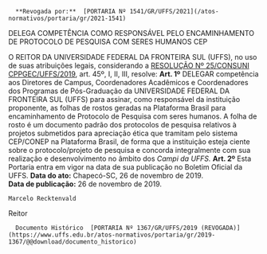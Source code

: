       **Revogada por:**  [PORTARIA Nº 1541/GR/UFFS/2021](/atos-normativos/portaria/gr/2021-1541) 

   DELEGA COMPETÊNCIA COMO RESPONSÁVEL PELO ENCAMINHAMENTO DE PROTOCOLO DE PESQUISA COM SERES HUMANOS CEP  

 O REITOR DA UNIVERSIDADE FEDERAL DA FRONTEIRA SUL (UFFS), no uso de suas atribuições legais, considerando a [RESOLUÇÃO Nº 25/CONSUNI CPPGEC/UFFS/2019](https://www.uffs.edu.br/atos-normativos/resolucao/consunicppgec/2019-0025), art. 45º, I, II, III, resolve:   **Art. 1º**  DELEGAR competência aos Diretores de Campus, Coordenadores Acadêmicos e Coordenadores dos Programas de Pós-Graduação da UNIVERSIDADE FEDERAL DA FRONTEIRA SUL (UFFS) para assinar, como responsável da instituição proponente, as folhas de rostos geradas na Plataforma Brasil para encaminhamento de Protocolo de Pesquisa com seres humanos. A folha de rosto é um documento padrão dos protocolos de pesquisa relativos à projetos submetidos para apreciação ética que tramitam pelo sistema CEP/CONEP na Plataforma Brasil, de forma que a instituição esteja ciente sobre o protocolo/projeto de pesquisa e concorda integralmente com sua realização e desenvolvimento no âmbito dos *Campi da UFFS.*   **Art. 2º**  Esta Portaria entra em vigor na data de sua publicação no Boletim Oficial da UFFS.        **Data do ato:** Chapecó-SC, 26 de novembro de 2019.   
 **Data de publicação:**  26 de novembro de 2019. 

    Marcelo Recktenvald   
 Reitor 

      Documento Histórico  [PORTARIA Nº 1367/GR/UFFS/2019 (REVOGADA)](https://www.uffs.edu.br/atos-normativos/portaria/gr/2019-1367/@@download/documento_historico)     
      